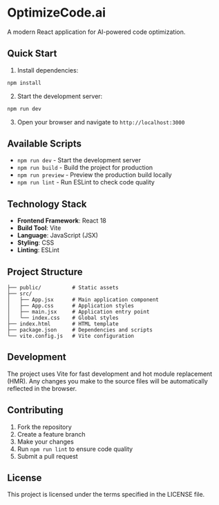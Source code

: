 # OptimizeCode.ai

A modern React application for AI-powered code optimization.

## Quick Start

1. Install dependencies:

```bash
npm install
```

2. Start the development server:

```bash
npm run dev
```

3. Open your browser and navigate to `http://localhost:3000`

## Available Scripts

- `npm run dev` - Start the development server
- `npm run build` - Build the project for production
- `npm run preview` - Preview the production build locally
- `npm run lint` - Run ESLint to check code quality

## Technology Stack

- **Frontend Framework**: React 18
- **Build Tool**: Vite
- **Language**: JavaScript (JSX)
- **Styling**: CSS
- **Linting**: ESLint

## Project Structure

```
├── public/          # Static assets
├── src/
│   ├── App.jsx      # Main application component
│   ├── App.css      # Application styles
│   ├── main.jsx     # Application entry point
│   └── index.css    # Global styles
├── index.html       # HTML template
├── package.json     # Dependencies and scripts
└── vite.config.js   # Vite configuration
```

## Development

The project uses Vite for fast development and hot module replacement (HMR). Any changes you make to the source files will be automatically reflected in the browser.

## Contributing

1. Fork the repository
2. Create a feature branch
3. Make your changes
4. Run `npm run lint` to ensure code quality
5. Submit a pull request

## License

This project is licensed under the terms specified in the LICENSE file.

